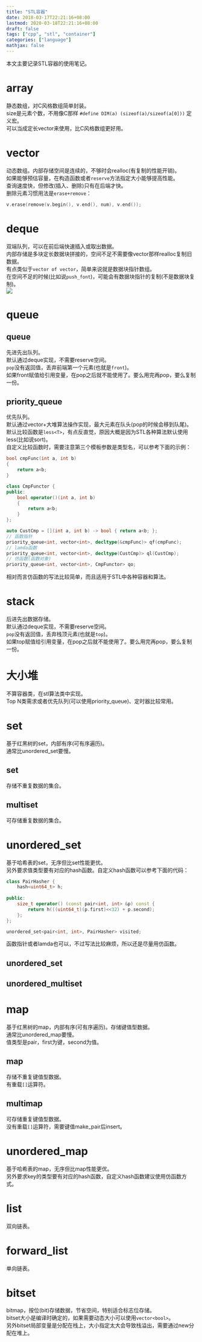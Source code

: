 ```yaml
---
title: "STL容器"
date: 2018-03-17T22:21:16+08:00
lastmod: 2020-03-18T22:21:16+08:00
draft: false
tags: ["cpp", "stl", "container"]
categories: ["language"]
mathjax: false
---
```


本文主要记录STL容器的使用笔记。  
<!--more-->

# array
静态数组，对C风格数组简单封装。  
size是元素个数，不用像C那样 `#define DIM(a) (sizeof(a)/sizeof(a[0]))` 定义宏。  
可以当成定长vector来使用，比C风格数组更好用。  

# vector
动态数组。内部存储空间是连续的，不够时会realloc(有复制的性能开销)。  
如果能够预估容量，在构造函数或者`reserve`方法指定大小能够提高性能。  
查询速度快，但修改(插入、删除)只有在后端才快。  
删除元素习惯用法是`erase+remove`：  
```cpp
v.erase(remove(v.begin(), v.end(), num), v.end());
```

# deque
双端队列，可以在前后端快速插入或取出数据。  
内部存储是多块定长数据块拼接的，空间不足不需要像vector那样realloc复制旧数据。  
有点类似于`vector of vector`，简单来说就是数据块指针数组。  
在空间不足的时候(比如说`push_font`)，可能会有数据块指针的复制(不是数据块复制)。  
![](https://i.loli.net/2020/03/18/j38hkYeauLNzE26.png)

# queue

## queue
先进先出队列。  
默认通过deque实现，不需要reserve空间。  
`pop`没有返回值，丢弃前端第一个元素(也就是`front`)。  
如果front赋值给引用变量，在pop之后就不能使用了。要么用完再pop，要么复制一份。  

## priority_queue
优先队列。  
默认通过vector+大堆算法操作实现，最大元素在队头(pop的时候会移到队尾)。  
默认比较函数是`less<T>`，有点反直觉，原因大概是因为STL各种算法默认使用less(比如说sort)。  
自定义比较函数时，需要注意第三个模板参数是类型名，可以参考下面的示例：  
```cpp
bool cmpFunc(int a, int b)
{
    return a<b;
}

class CmpFunctor {
public:
    bool operator()(int a, int b)
    {
        return a<b;
    }
};

auto CustCmp = [](int a, int b) -> bool { return a<b; };
// 函数指针
priority_queue<int, vector<int>, decltype(&cmpFunc)> qf(cmpFunc);
// lamda函数
priority_queue<int, vector<int>, decltype(CustCmp)> ql(CustCmp);
// 仿函数(函数对象)
priority_queue<int, vector<int>, CmpFunctor> qo;
```
相对而言仿函数的写法比较简单，而且适用于STL中各种容器和算法。  

# stack
后进先出数据存储。  
默认通过deque实现，不需要reserve空间。  
`pop`没有返回值，丢弃栈顶元素(也就是`top`)。  
如果top赋值给引用变量，在pop之后就不能使用了。要么用完再pop，要么复制一份。  

# 大小堆
不算容器类，在stl算法类中实现。  
Top N类需求或者优先队列(可以使用priority_queue)、定时器比较常用。  

# set
基于红黑树的set，内部有序(可有序遍历)。  
通常比unordered_set要慢。  

## set
存储不重复数据的集合。  

## multiset
可存储重复数据的集合。  

# unordered_set
基于哈希表的set，无序但比set性能更优。  
另外要求值类型要有对应的hash函数。自定义hash函数可以参考下面的代码：  
```cpp
class PairHasher {
    hash<uint64_t> h;
    
public:
    size_t operator() (const pair<int, int> &p) const {
        return h(((uint64_t)(p.first)<<32) + p.second);
    };
};

unordered_set<pair<int, int>, PairHasher> visited;
```
函数指针或者lamda也可以，不过写法比较麻烦，所以还是尽量用仿函数。  

## unordered_set

## unordered_multiset

# map
基于红黑树的map，内部有序(可有序遍历)。存储键值型数据。  
通常比unordered_map要慢。  
值类型是pair，first为键，second为值。  

## map
存储不重复键值型数据。  
有重载`[]`运算符。  

## multimap
可存储重复键值型数据。  
没有重载`[]`运算符，需要键值make_pair后insert。  

# unordered_map
基于哈希表的map，无序但比map性能更优。  
另外要求key的类型要有对应的hash函数，自定义hash函数建议使用仿函数方式。  

# list
双向链表。  

# forward_list
单向链表。  

# bitset
bitmap，按位(bit)存储数据，节省空间，特别适合标志位存储。  
bitset大小是编译时确定的，如果需要动态大小可以使用`vector<bool>`。  
另外bitset局部变量是分配在栈上，大小指定太大会导致栈溢出，需要通过new分配在堆上。  
